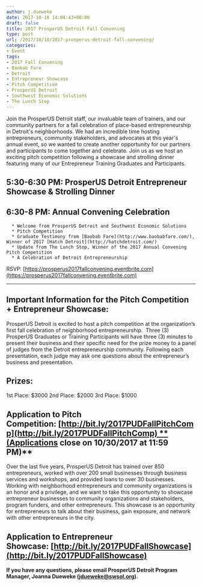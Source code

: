 ```yaml
---
author: j.dueweke
date: 2017-10-18 14:04:43+00:00
draft: false
title: 2017 ProsperUS Detroit Fall Convening
type: post
url: /2017/10/18/2017-prosperus-detroit-fall-convening/
categories:
- Event
tags:
- 2017 Fall Convening
- Baobab Fare
- Detroit
- Entrepreneur Showcase
- Pitch Competition
- ProsperUS Detroit
- Southwest Economic Solutions
- The Lunch Stop
---
```


Join the ProsperUS Detroit staff, our invaluable team of trainers, and our community partners for a fall celebration of place-based entrepreneurship in Detroit's neighborhoods. We had an incredible time hosting entrepreneurs, community stakeholders, and advocates at this year's annual event, so we wanted to create another opportunity for our partners and participants to come together and celebrate. Join us as we host an exciting pitch competition following a showcase and strolling dinner featuring many of our Entrepreneur Training Graduates and Participants.


## 5:30-6:30 PM: ProsperUS Detroit Entrepreneur Showcase & Strolling Dinner




## 6:30-8 PM: Annual Convening Celebration





 	  * Welcome from ProsperUS Detroit and Southwest Economic Solutions
 	  * Pitch Competition
 	  * Graduate Testimony from [Baobab Fare](http://www.baobabfare.com/), Winner of 2017 [Hatch Detroit](http://hatchdetroit.com/)
 	  * Update from The Lunch Stop, Winner of the 2017 Annual Convening Pitch Competition
 	  * A Celebration of Detroit Entrepreneurship

RSVP: [https://prosperus2017fallconvening.eventbrite.com](https://prosperus2017fallconvening.eventbrite.com)



* * *





## Important Information for the Pitch Competition + Entrepreneur Showcase:


ProsperUS Detroit is excited to host a pitch competition at the organization’s first fall celebration of neighborhood entrepreneurship.  Three (3) ProsperUS Graduates or Training Participants will have three (3) minutes to present their business and their specific need for the prize money to a panel of judges from the Detroit entrepreneurship community. Following each presentation, each judge may ask one questions about the entrepreneur’s business and presentation.


## Prizes:


1st Place: $3000
2nd Place: $2000
3rd Place: $1000


## Application to Pitch Competition: [http://bit.ly/2017PUDFallPitchComp](http://bit.ly/2017PUDFallPitchComp) **(Applications close on 10/30/2017 at 11:59 PM)**


Over the last five years, ProsperUS Detroit has trained over 850 entrepreneurs, worked with over 200 small businesses through business services and workshops, and provided loans to over 30 businesses. Working with neighborhood entrepreneurs and community organizations is an honor and a privilege, and we want to take this opportunity to showcase entrepreneur businesses to community organizations and stakeholders, program funders, and other entrepreneurs. This showcase is an opportunity for entrepreneurs to talk about their business, gain exposure, and network with other entrepreneurs in the city.


## Application to Entrepreneur Showcase: [http://bit.ly/2017PUDFallShowcase](http://bit.ly/2017PUDFallShowcase)


**If you have any questions, please email ProsperUS Detroit Program Manager, Joanna Dueweke ([jdueweke@swsol.org](mailto:jdueweke@swsol.org)).**
